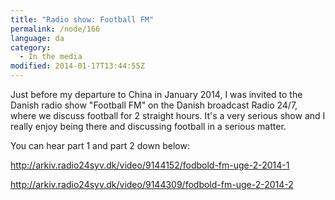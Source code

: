 ```yaml
---
title: "Radio show: Football FM"
permalink: /node/166
language: da
category:
  - In the media
modified: 2014-01-17T13:44:55Z
---
```


Just before my departure to China in January 2014, I was invited to the Danish radio show "Football FM" on the Danish broadcast Radio 24/7, where we discuss football for 2 straight hours. It's a very serious show and I really enjoy being there and discussing football in a serious matter.

You can hear part 1 and part 2 down below:

<http://arkiv.radio24syv.dk/video/9144152/fodbold-fm-uge-2-2014-1>

<http://arkiv.radio24syv.dk/video/9144309/fodbold-fm-uge-2-2014-2>
